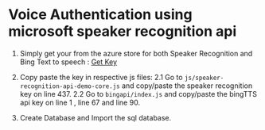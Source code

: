 # Voice Authentication using microsoft speaker recognition api

1. Simply get your from the azure store for both Speaker Recognition and Bing Text to speech :
[Get Key](https://azure.microsoft.com/en-in/services/cognitive-services/speaker-recognition/)

2. Copy paste the key in respective js files:
     2.1  Go to `js/speaker-recognition-api-demo-core.js` and copy/paste the speaker recognition key on line 437.
     2.2  Go to  `bingapi/index.js` and copy/paste the bingTTS api key on line 1 , line 67 and line 90.
     
3. Create Database and Import the sql database.   
